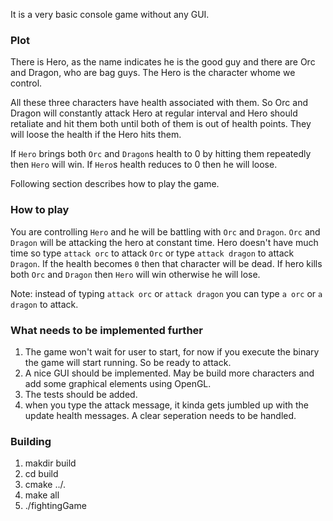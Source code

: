 It is a very basic console game without any GUI.

### Plot
There is Hero, as the name indicates he is the good guy and there are Orc and Dragon, who are bag guys. The Hero is the character whome we control.

All these three characters have health associated with them. So Orc and Dragon will constantly attack Hero at regular interval and Hero should retaliate and hit them both until both of them is out of health points. They will loose the health if the Hero hits them.

If `Hero` brings both `Orc` and `Dragon`s health to 0 by hitting them repeatedly then `Hero` will win. If  `Hero`s health reduces to 0 then he will loose.

Following section describes how to play the game.

### How to play
You are controlling `Hero` and he will be battling with `Orc` and `Dragon`.
`Orc` and `Dragon` will be attacking the hero at constant time. Hero doesn't have much time so type `attack orc` to attack `Orc` or
type `attack dragon` to attack `Dragon`. If the health becomes `0` then that character will be dead. If hero kills both `Orc` and `Dragon`
then `Hero` will win otherwise he will lose.

Note: instead of typing `attack orc` or `attack dragon` you can type `a orc` or `a dragon` to attack.

### What needs to be implemented further
1. The game won't wait for user to start, for now if you execute the binary the game will start running. So be ready to attack.
2. A nice GUI should be implemented. May be build more characters and add some graphical elements using OpenGL.  
3. The tests should be added.
4. when you type the attack message, it kinda gets jumbled up with the update health messages. A clear seperation needs to be handled.


### Building
1. makdir build
2. cd build
3. cmake ../.
4. make all
5. ./fightingGame


